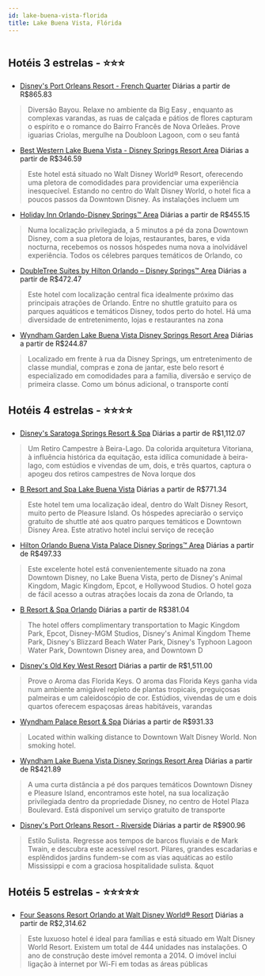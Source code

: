 ```yaml
---
id: lake-buena-vista-florida
title: Lake Buena Vista, Flórida
---
```


<center><img src="https://novo-hu.s3.amazonaws.com/reservas/ota/prod/hotel/411173/Disneys_Port_Orleans_Resort_-_French_Quarter_001_20190819120229.jpg" alt="" /></center>


## Hotéis 3 estrelas - ⭐️⭐️⭐️

-    [Disney's Port Orleans Resort - French Quarter](https://www.hurb.com/hoteis/lake-buena-vista/disney-s-port-orleans-resort-french-quarter-JNP-JP781705?cmp=18055) Diárias a partir de R$865.83
   > Diversão Bayou. Relaxe no ambiente da  Big Easy , enquanto as complexas varandas, as ruas de calçada e pátios de flores capturam o espírito e o romance do Bairro Francês de Nova Orleães. Prove iguarias Criolas, mergulhe na Doubloon Lagoon, com o seu fantá
-    [Best Western Lake Buena Vista - Disney Springs Resort Area](https://www.hurb.com/hoteis/lake-buena-vista/best-western-lake-buena-vista-disney-springs-resort-area-JNP-JP202253?cmp=18055) Diárias a partir de R$346.59
   > Este hotel está situado no Walt Disney World® Resort, oferecendo uma pletora de comodidades para providenciar uma experiência inesquecível. Estando no centro do Walt Disney World, o hotel fica a poucos passos da Downtown Disney. As instalações incluem um 
-    [Holiday Inn Orlando-Disney Springs™ Area](https://www.hurb.com/hoteis/lake-buena-vista/holiday-inn-orlando-disney-springstm-area-JNP-JP224406?cmp=18055) Diárias a partir de R$455.15
   > Numa localização privilegiada, a 5 minutos a pé da zona Downtown Disney, com a sua pletora de lojas, restaurantes, bares, e vida nocturna, recebemos os nossos hóspedes numa nova a inolvidável experiência. Todos os célebres parques temáticos de Orlando, co
-    [DoubleTree Suites by Hilton Orlando – Disney Springs™ Area](https://www.hurb.com/hoteis/lake-buena-vista/doubletree-suites-by-hilton-orlando-disney-springstm-area-JNP-JP893456?cmp=18055) Diárias a partir de R$472.47
   > Este hotel com localização central fica idealmente próximo das principais atrações de Orlando. Entre no shuttle gratuito para os parques aquáticos e temáticos Disney, todos perto do hotel. Há uma diversidade de entretenimento, lojas e restaurantes na zona
-    [Wyndham Garden Lake Buena Vista Disney Springs Resort Area](https://www.hurb.com/hoteis/lake-buena-vista/wyndham-garden-lake-buena-vista-disney-springs-resort-area-JNP-JP833804?cmp=18055) Diárias a partir de R$244.87
   > Localizado em frente à rua da Disney Springs, um entretenimento de classe mundial, compras e zona de jantar, este belo resort é especializado em comodidades para a família, diversão e serviço de primeira classe. Como um bónus adicional, o transporte contí

## Hotéis 4 estrelas - ⭐️⭐️⭐️⭐️

-    [Disney's Saratoga Springs Resort & Spa](https://www.hurb.com/hoteis/lake-buena-vista/disney-s-saratoga-springs-resort-spa-JNP-JP197138?cmp=18055) Diárias a partir de R$1,112.07
   > Um Retiro Campestre à Beira-Lago. Da colorida arquitetura Vitoriana, à influência histórica da equitação, esta idílica comunidade à beira-lago, com estúdios e vivendas de um, dois, e três quartos, captura o apogeu dos retiros campestres de Nova Iorque dos
-    [B Resort and Spa Lake Buena Vista](https://www.hurb.com/hoteis/lake-buena-vista/b-resort-and-spa-lake-buena-vista-JNP-JP02635X?cmp=18055) Diárias a partir de R$771.34
   > Este hotel tem uma localização ideal, dentro do Walt Disney Resort, muito perto de Pleasure Island. Os hóspedes apreciarão o serviço gratuito de shuttle até aos quatro parques temáticos e Downtown Disney Area. Este atrativo hotel inclui serviço de receção
-    [Hilton Orlando Buena Vista Palace Disney Springs™ Area](https://www.hurb.com/hoteis/lake-buena-vista/hilton-orlando-buena-vista-palace-disney-springstm-area-JNP-JP227446?cmp=18055) Diárias a partir de R$497.33
   > Este excelente hotel está convenientemente situado na zona Downtown Disney, no Lake Buena Vista, perto de Disney&apos;s Animal Kingdom, Magic Kingdom, Epcot, e Hollywood Studios. O hotel goza de fácil acesso a outras atrações locais da zona de Orlando, ta
-    [B Resort & Spa Orlando](https://www.hurb.com/hoteis/lake-buena-vista/b-resort-spa-orlando-JNP-JP833809?cmp=18055) Diárias a partir de R$381.04
   > The hotel offers complimentary transportation to Magic Kingdom Park, Epcot, Disney-MGM Studios, Disney&apos;s Animal Kingdom Theme Park, Disney&apos;s Blizzard Beach Water Park, Disney&apos;s Typhoon Lagoon Water Park, Downtown Disney area, and Downtown D
-    [Disney's Old Key West Resort](https://www.hurb.com/hoteis/lake-buena-vista/disney-s-old-key-west-resort-JNP-JP795216?cmp=18055) Diárias a partir de R$1,511.00
   > Prove o Aroma das Florida Keys. O aroma das Florida Keys ganha vida num ambiente amigável repleto de plantas tropicais, preguiçosas palmeiras e um caleidoscópio de cor. Estúdios, vivendas de um e dois quartos oferecem espaçosas áreas habitáveis, varandas 
-    [Wyndham Palace Resort & Spa](https://www.hurb.com/hoteis/lake-buena-vista/wyndham-palace-resort-spa-JNP-JP076135?cmp=18055) Diárias a partir de R$931.33
   > Located within walking distance to Downtown Walt Disney World. Non smoking hotel.
-    [Wyndham Lake Buena Vista Disney Springs Resort Area](https://www.hurb.com/hoteis/lake-buena-vista/wyndham-lake-buena-vista-disney-springs-resort-area-JNP-JP050852?cmp=18055) Diárias a partir de R$421.89
   > A uma curta distância a pé dos parques temáticos Downtown Disney e Pleasure Island, encontramos este hotel, na sua localização privilegiada dentro da propriedade Disney, no centro de Hotel Plaza Boulevard. Está disponível um serviço gratuito de transporte
-    [Disney's Port Orleans Resort - Riverside](https://www.hurb.com/hoteis/lake-buena-vista/disney-s-port-orleans-resort-riverside-JNP-JP335178?cmp=18055) Diárias a partir de R$900.96
   > Estilo Sulista. Regresse aos tempos de barcos fluviais e de Mark Twain, e descubra este acessível resort. Pilares, grandes escadarias e esplêndidos jardins fundem-se com as vias aquáticas ao estilo Mississippi e com a graciosa hospitalidade sulista. &quot

## Hotéis 5 estrelas - ⭐️⭐️⭐️⭐️⭐️

-    [Four Seasons Resort Orlando at Walt Disney World® Resort](https://www.hurb.com/hoteis/lake-buena-vista/four-seasons-resort-orlando-at-walt-disney-world-r-resort-JNP-JP833777?cmp=18055) Diárias a partir de R$2,314.62
   > Este luxuoso hotel é ideal para famílias e está situado em Walt Disney World Resort. Existem um total de 444 unidades nas instalações. O ano de construção deste imóvel remonta a 2014. O imóvel inclui ligação à internet por Wi-Fi em todas as áreas públicas
